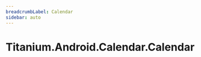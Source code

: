 ```yaml
---
breadcrumbLabel: Calendar
sidebar: auto
---
```


# Titanium.Android.Calendar.Calendar

<ProxySummary/>

<ApiDocs/>
